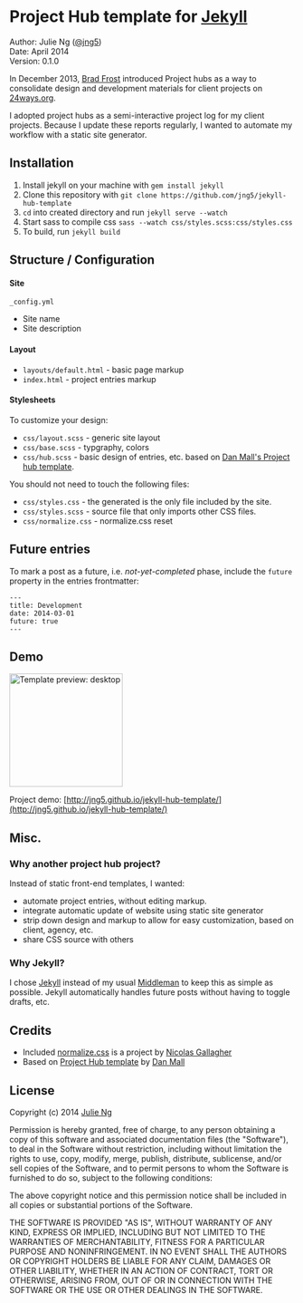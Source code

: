 # Project Hub template for [Jekyll](https://github.com/jekyll/jekyll)

Author: Julie Ng ([@jng5](http://twitter.com/jng5))  
Date: April 2014  
Version: 0.1.0  

In December 2013, [Brad Frost](http://bradfrostweb.com/) introduced Project hubs as a way to consolidate design and development materials for client projects on [24ways.org](http://24ways.org/2013/project-hubs/).

I adopted project hubs as a semi-interactive project log for my client projects. Because I update these reports regularly, I wanted to automate my workflow with a static site generator.

## Installation

  1. Install jekyll on your machine with `gem install jekyll`
  2. Clone this repository with `git clone https://github.com/jng5/jekyll-hub-template`
  3. `cd` into created directory and run `jekyll serve --watch`
  4. Start sass to compile css `sass --watch css/styles.scss:css/styles.css`
  5. To build, run `jekyll build`


## Structure / Configuration

#### Site

`_config.yml`

  * Site name
  * Site description

#### Layout

  * `layouts/default.html` - basic page markup
  * `index.html` - project entries markup

#### Stylesheets

To customize your design:

  * `css/layout.scss` - generic site layout
  * `css/base.scss` - typgraphy, colors
  * `css/hub.scss` - basic design of entries, etc. based on [Dan Mall's Project hub template](https://github.com/danielmall/project-hub).


You should not need to touch the following files:

  * `css/styles.css` - the generated  is the only file included by the site.
  * `css/styles.scss` - source file that only imports other CSS files.
  * `css/normalize.css` - normalize.css reset

## Future entries

To mark a post as a future, i.e. *not-yet-completed* phase, include the `future` property in the entries frontmatter:

    ---
    title: Development
    date: 2014-03-01
    future: true
    ---

## Demo

<img src="https://jng5.github.io/jekyll-hub-template/images/template-large.png" alt="Template preview: desktop" style="height:200px;">

Project demo: 
[http://jng5.github.io/jekyll-hub-template/](http://jng5.github.io/jekyll-hub-template/)


## Misc.

### Why another project hub project?

Instead of static front-end templates, I wanted:

  * automate project entries, without editing markup.
  * integrate automatic update of website using static site generator
  * strip down design and markup to allow for easy customization, based on client, agency, etc.
  * share CSS source with others

### Why Jekyll?

I chose [Jekyll](https://github.com/jekyll/jekyll) instead of my usual [Middleman](http://middlemanapp.com) to keep this as simple as possible. Jekyll automatically handles future posts without having to toggle drafts, etc.

## Credits

  * Included [normalize.css](https://github.com/necolas/normalize.css) is a project by [Nicolas Gallagher](http://nicolasgallagher.com/)
  * Based on [Project Hub template](https://github.com/danielmall/project-hub) by [Dan Mall](http://danielmall.com/)


## License

Copyright (c) 2014 [Julie Ng](http://julie.io/)

Permission is hereby granted, free of charge, to any person obtaining a copy of this software and associated documentation files (the "Software"), to deal in the Software without restriction, including without limitation the rights to use, copy, modify, merge, publish, distribute, sublicense, and/or sell copies of the Software, and to permit persons to whom the Software is furnished to do so, subject to the following conditions:

The above copyright notice and this permission notice shall be included in all copies or substantial portions of the Software.

THE SOFTWARE IS PROVIDED "AS IS", WITHOUT WARRANTY OF ANY KIND, EXPRESS OR IMPLIED, INCLUDING BUT NOT LIMITED TO THE WARRANTIES OF MERCHANTABILITY, FITNESS FOR A PARTICULAR PURPOSE AND NONINFRINGEMENT. IN NO EVENT SHALL THE AUTHORS OR COPYRIGHT HOLDERS BE LIABLE FOR ANY CLAIM, DAMAGES OR OTHER LIABILITY, WHETHER IN AN ACTION OF CONTRACT, TORT OR OTHERWISE, ARISING FROM, OUT OF OR IN CONNECTION WITH THE SOFTWARE OR THE USE OR OTHER DEALINGS IN THE SOFTWARE.

